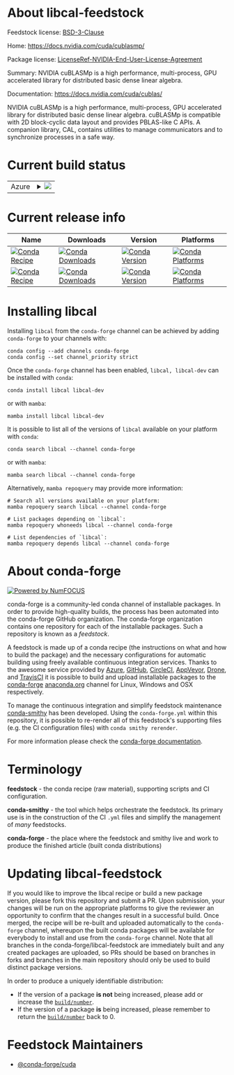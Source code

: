 About libcal-feedstock
======================

Feedstock license: [BSD-3-Clause](https://github.com/conda-forge/libcal-feedstock/blob/main/LICENSE.txt)

Home: https://docs.nvidia.com/cuda/cublasmp/

Package license: [LicenseRef-NVIDIA-End-User-License-Agreement](https://docs.nvidia.com/cuda/cublasmp/license/index.html)

Summary: NVIDIA cuBLASMp is a high performance, multi-process, GPU accelerated library for distributed basic dense linear algebra.

Documentation: https://docs.nvidia.com/cuda/cublas/

NVIDIA cuBLASMp is a high performance, multi-process, GPU accelerated library for distributed basic dense linear algebra.
cuBLASMp is compatible with 2D block-cyclic data layout and provides PBLAS-like C APIs.
A companion library, CAL, contains utilities to manage communicators and to synchronize processes in a safe way.


Current build status
====================


<table>
    
  <tr>
    <td>Azure</td>
    <td>
      <details>
        <summary>
          <a href="https://dev.azure.com/conda-forge/feedstock-builds/_build/latest?definitionId=23383&branchName=main">
            <img src="https://dev.azure.com/conda-forge/feedstock-builds/_apis/build/status/libcal-feedstock?branchName=main">
          </a>
        </summary>
        <table>
          <thead><tr><th>Variant</th><th>Status</th></tr></thead>
          <tbody><tr>
              <td>linux_64_c_compiler_version11cuda_compilernvcccuda_compiler_version11.8cxx_compiler_version11</td>
              <td>
                <a href="https://dev.azure.com/conda-forge/feedstock-builds/_build/latest?definitionId=23383&branchName=main">
                  <img src="https://dev.azure.com/conda-forge/feedstock-builds/_apis/build/status/libcal-feedstock?branchName=main&jobName=linux&configuration=linux%20linux_64_c_compiler_version11cuda_compilernvcccuda_compiler_version11.8cxx_compiler_version11" alt="variant">
                </a>
              </td>
            </tr><tr>
              <td>linux_64_c_compiler_version12cuda_compilercuda-nvcccuda_compiler_version12.0cxx_compiler_version12</td>
              <td>
                <a href="https://dev.azure.com/conda-forge/feedstock-builds/_build/latest?definitionId=23383&branchName=main">
                  <img src="https://dev.azure.com/conda-forge/feedstock-builds/_apis/build/status/libcal-feedstock?branchName=main&jobName=linux&configuration=linux%20linux_64_c_compiler_version12cuda_compilercuda-nvcccuda_compiler_version12.0cxx_compiler_version12" alt="variant">
                </a>
              </td>
            </tr>
          </tbody>
        </table>
      </details>
    </td>
  </tr>
</table>

Current release info
====================

| Name | Downloads | Version | Platforms |
| --- | --- | --- | --- |
| [![Conda Recipe](https://img.shields.io/badge/recipe-libcal-green.svg)](https://anaconda.org/conda-forge/libcal) | [![Conda Downloads](https://img.shields.io/conda/dn/conda-forge/libcal.svg)](https://anaconda.org/conda-forge/libcal) | [![Conda Version](https://img.shields.io/conda/vn/conda-forge/libcal.svg)](https://anaconda.org/conda-forge/libcal) | [![Conda Platforms](https://img.shields.io/conda/pn/conda-forge/libcal.svg)](https://anaconda.org/conda-forge/libcal) |
| [![Conda Recipe](https://img.shields.io/badge/recipe-libcal--dev-green.svg)](https://anaconda.org/conda-forge/libcal-dev) | [![Conda Downloads](https://img.shields.io/conda/dn/conda-forge/libcal-dev.svg)](https://anaconda.org/conda-forge/libcal-dev) | [![Conda Version](https://img.shields.io/conda/vn/conda-forge/libcal-dev.svg)](https://anaconda.org/conda-forge/libcal-dev) | [![Conda Platforms](https://img.shields.io/conda/pn/conda-forge/libcal-dev.svg)](https://anaconda.org/conda-forge/libcal-dev) |

Installing libcal
=================

Installing `libcal` from the `conda-forge` channel can be achieved by adding `conda-forge` to your channels with:

```
conda config --add channels conda-forge
conda config --set channel_priority strict
```

Once the `conda-forge` channel has been enabled, `libcal, libcal-dev` can be installed with `conda`:

```
conda install libcal libcal-dev
```

or with `mamba`:

```
mamba install libcal libcal-dev
```

It is possible to list all of the versions of `libcal` available on your platform with `conda`:

```
conda search libcal --channel conda-forge
```

or with `mamba`:

```
mamba search libcal --channel conda-forge
```

Alternatively, `mamba repoquery` may provide more information:

```
# Search all versions available on your platform:
mamba repoquery search libcal --channel conda-forge

# List packages depending on `libcal`:
mamba repoquery whoneeds libcal --channel conda-forge

# List dependencies of `libcal`:
mamba repoquery depends libcal --channel conda-forge
```


About conda-forge
=================

[![Powered by
NumFOCUS](https://img.shields.io/badge/powered%20by-NumFOCUS-orange.svg?style=flat&colorA=E1523D&colorB=007D8A)](https://numfocus.org)

conda-forge is a community-led conda channel of installable packages.
In order to provide high-quality builds, the process has been automated into the
conda-forge GitHub organization. The conda-forge organization contains one repository
for each of the installable packages. Such a repository is known as a *feedstock*.

A feedstock is made up of a conda recipe (the instructions on what and how to build
the package) and the necessary configurations for automatic building using freely
available continuous integration services. Thanks to the awesome service provided by
[Azure](https://azure.microsoft.com/en-us/services/devops/), [GitHub](https://github.com/),
[CircleCI](https://circleci.com/), [AppVeyor](https://www.appveyor.com/),
[Drone](https://cloud.drone.io/welcome), and [TravisCI](https://travis-ci.com/)
it is possible to build and upload installable packages to the
[conda-forge](https://anaconda.org/conda-forge) [anaconda.org](https://anaconda.org/)
channel for Linux, Windows and OSX respectively.

To manage the continuous integration and simplify feedstock maintenance
[conda-smithy](https://github.com/conda-forge/conda-smithy) has been developed.
Using the ``conda-forge.yml`` within this repository, it is possible to re-render all of
this feedstock's supporting files (e.g. the CI configuration files) with ``conda smithy rerender``.

For more information please check the [conda-forge documentation](https://conda-forge.org/docs/).

Terminology
===========

**feedstock** - the conda recipe (raw material), supporting scripts and CI configuration.

**conda-smithy** - the tool which helps orchestrate the feedstock.
                   Its primary use is in the construction of the CI ``.yml`` files
                   and simplify the management of *many* feedstocks.

**conda-forge** - the place where the feedstock and smithy live and work to
                  produce the finished article (built conda distributions)


Updating libcal-feedstock
=========================

If you would like to improve the libcal recipe or build a new
package version, please fork this repository and submit a PR. Upon submission,
your changes will be run on the appropriate platforms to give the reviewer an
opportunity to confirm that the changes result in a successful build. Once
merged, the recipe will be re-built and uploaded automatically to the
`conda-forge` channel, whereupon the built conda packages will be available for
everybody to install and use from the `conda-forge` channel.
Note that all branches in the conda-forge/libcal-feedstock are
immediately built and any created packages are uploaded, so PRs should be based
on branches in forks and branches in the main repository should only be used to
build distinct package versions.

In order to produce a uniquely identifiable distribution:
 * If the version of a package **is not** being increased, please add or increase
   the [``build/number``](https://docs.conda.io/projects/conda-build/en/latest/resources/define-metadata.html#build-number-and-string).
 * If the version of a package **is** being increased, please remember to return
   the [``build/number``](https://docs.conda.io/projects/conda-build/en/latest/resources/define-metadata.html#build-number-and-string)
   back to 0.

Feedstock Maintainers
=====================

* [@conda-forge/cuda](https://github.com/orgs/conda-forge/teams/cuda/)

